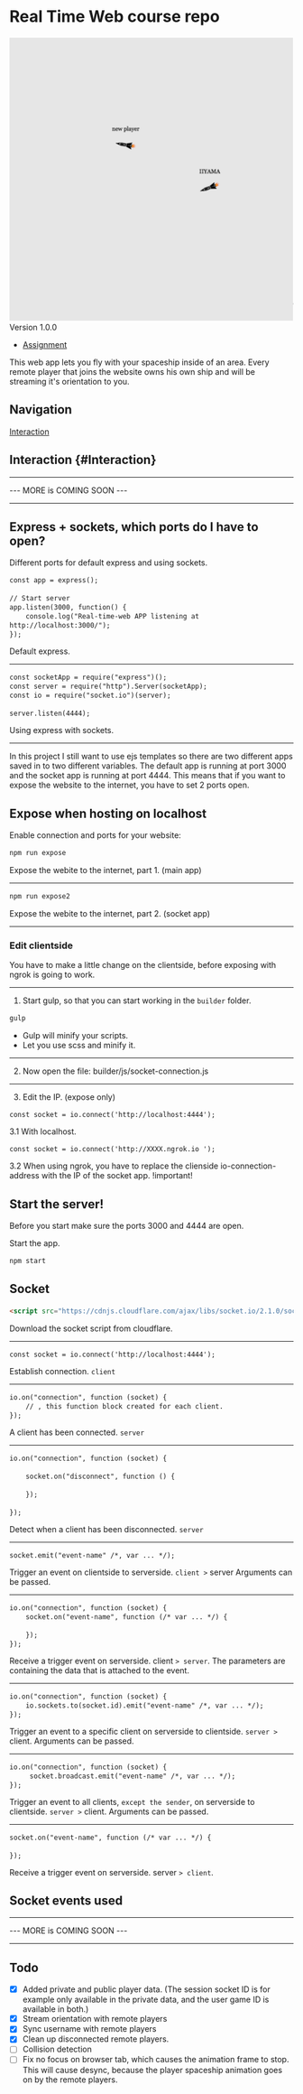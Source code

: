 # Real Time Web course repo



![Example of the game version 1.0.0](readme-content/game-example.png)
Version 1.0.0

- [Assignment](ASSIGNMENT.md)

This web app lets you fly with your spaceship inside of an area. Every remote player that joins the website owns his own ship and will be streaming it's orientation to you.


## Navigation

[Interaction](#Interaction)
[](#)
[](#)
[](#)


## Interaction {#Interaction}

- ------------------------- -
--- MORE is COMING SOON ---
- ------------------------- -

## Express + sockets, which ports do I have to open?

Different ports for default express and using sockets.

```JS
const app = express();

// Start server
app.listen(3000, function() {
    console.log("Real-time-web APP listening at http://localhost:3000/");
});
```
Default express.

---

```JS
const socketApp = require("express")();
const server = require("http").Server(socketApp);
const io = require("socket.io")(server);

server.listen(4444);
```
Using express with sockets.

---

In this project I still want to use ejs templates so there are two different apps saved in to two different variables. The default app is running at port 3000 and the socket app is running at port 4444. This means that if you want to expose the website to the internet, you have to set 2 ports open.

## Expose when hosting on localhost

Enable connection and ports for your website:
```bash
npm run expose
```
Expose the webite to the internet, part 1. (main app)

---

```bash
npm run expose2
```
Expose the webite to the internet, part 2. (socket app)

---

### Edit clientside
You have to make a little change on the clientside, before exposing with ngrok is going to work.

---

1. Start gulp, so that you can start working in the `builder` folder. 
```bash
gulp
```
* Gulp will minify your scripts.
* Let you use scss and minify it.

---

2. Now open the file: builder/js/socket-connection.js

---

3. Edit the IP. (expose only)

```JS
const socket = io.connect('http://localhost:4444');
```
3.1 With localhost.

```JS
const socket = io.connect('http://XXXX.ngrok.io ');
```
3.2 When using ngrok, you have to replace the clienside io-connection-address with the IP of the socket app. !important!


## Start the server!

Before you start make sure the ports 3000 and 4444 are open.

Start the app.
```bash
npm start
```
## Socket

```HTML
<script src="https://cdnjs.cloudflare.com/ajax/libs/socket.io/2.1.0/socket.io.js"></script>
```
Download the socket script from cloudflare.

---

```JS
const socket = io.connect('http://localhost:4444');
```
Establish connection. `client`

---

```JS
io.on("connection", function (socket) {
    // , this function block created for each client.
});
```
A client has been connected. `server`

---

```JS
io.on("connection", function (socket) {
    
    socket.on("disconnect", function () {

    });
    
});
```
Detect when a client has been disconnected. `server`

---

```JS
socket.emit("event-name" /*, var ... */);
```
Trigger an event on clientside to serverside. `client >` server
Arguments can be passed.

---

```JS
io.on("connection", function (socket) {
    socket.on("event-name", function (/* var ... */) {

    });
});
```
Receive a trigger event on serverside. client `> server`. The parameters are containing the data that is attached to the event.

---

```JS
io.on("connection", function (socket) {
    io.sockets.to(socket.id).emit("event-name" /*, var ... */);
});
```

Trigger an event to a specific client on serverside to clientside. `server >` client.
Arguments can be passed.

---

```JS
io.on("connection", function (socket) {
     socket.broadcast.emit("event-name" /*, var ... */);
});
```

Trigger an event to all clients, `except the sender`, on serverside to clientside. `server >` client.
Arguments can be passed.

---

```JS
socket.on("event-name", function (/* var ... */) {

});
```
Receive a trigger event on serverside. server `> client`.

## Socket events used

- ------------------------- -
--- MORE is COMING SOON ---
- ------------------------- -


## Todo
- [X] Added private and public player data. (The session socket ID is for example only available in the private data, and the user game ID is available in both.)
- [X] Stream orientation with remote players
- [X] Sync username with remote players
- [X] Clean up disconnected remote players.
- [ ] Collision detection
- [ ] Fix no focus on browser tab, which causes the animation frame to stop. This will cause desync, because the player spaceship animation goes on by the remote players.
